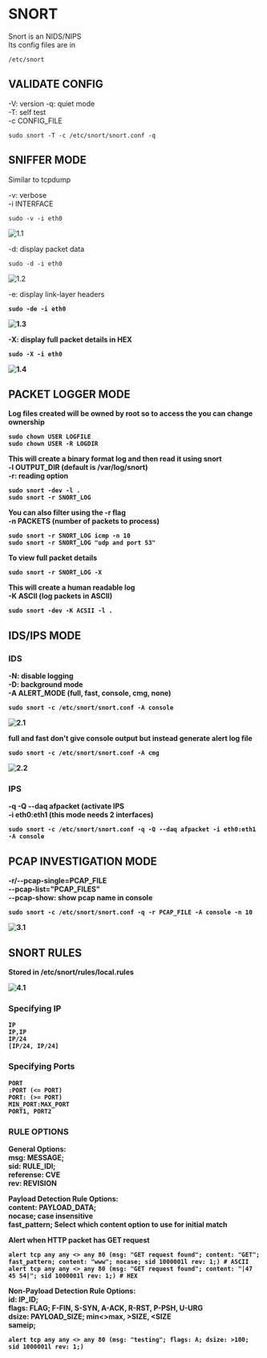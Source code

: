 # SNORT

Snort is an NIDS/NIPS<br>
Its config files are in 
```
/etc/snort
```

## VALIDATE CONFIG

-V: version
-q: quiet mode<br>
-T: self test<br>
-c CONFIG_FILE<br>
```
sudo snort -T -c /etc/snort/snort.conf -q
```

## SNIFFER MODE

Similar to tcpdump

-v: verbose<br>
-i INTERFACE
```
sudo -v -i eth0
```

![1.1](./imgs/1.1.png)

-d: display packet data<br>
```
sudo -d -i eth0
```

![1.2](./imgs/1.2.png)

-e: display link-layer headers<b>
```
sudo -de -i eth0
```

![1.3](./imgs/1.3.png)

-X: display full packet details in HEX<br>
```
sudo -X -i eth0
```

![1.4](./imgs/1.4.png)


## PACKET LOGGER MODE

Log files created will be owned by root so to access the you can change ownership<br>
```
sudo chown USER LOGFILE
sudo chown USER -R LOGDIR
```

This will create a binary format log and then read it using snort<br>
-l OUTPUT_DIR (default is /var/log/snort)<br>
-r: reading option<br>
```
sudo snort -dev -l .
sudo snort -r SNORT_LOG
```

You can also filter using the -r flag<br>
-n PACKETS (number of packets to process)
```
sudo snort -r SNORT_LOG icmp -n 10
sudo snort -r SNORT_LOG "udp and port 53"
```

To view full packet details<br>
```
sudo snort -r SNORT_LOG -X
```

This will create a human readable log<br>
-K ASCII (log packets in ASCII)<br>
```
sudo snort -dev -K ACSII -l .
```

## IDS/IPS MODE

### IDS

-N: disable logging<br>
-D: background mode<br>
-A ALERT_MODE (full, fast, console, cmg, none)<br>
```
sudo snort -c /etc/snort/snort.conf -A console
```

![2.1](./imgs/2.1.png)

full and fast don't give console output but instead generate alert log file

```
sudo snort -c /etc/snort/snort.conf -A cmg
```

![2.2](./imgs/2.2.png)

### IPS

-q -Q --daq afpacket (activate IPS<br>
-i eth0:eth1 (this mode needs 2 interfaces)<br>
```
sudo snort -c /etc/snort/snort.conf -q -Q --daq afpacket -i eth0:eth1 -A console
```

## PCAP INVESTIGATION MODE

-r/--pcap-single=PCAP_FILE<br>
--pcap-list="PCAP_FILES"<br>
--pcap-show: show pcap name in console
```
sudo snort -c /etc/snort/snort.conf -q -r PCAP_FILE -A console -n 10
```

![3.1](./imgs/3.1.png)

## SNORT RULES

Stored in /etc/snort/rules/local.rules

![4.1](./imgs/4.1.png)

### Specifying IP
```
IP
IP,IP
IP/24
[IP/24, IP/24]
```

### Specifying Ports
```
PORT
:PORT (<= PORT)
PORT: (>= PORT)
MIN_PORT:MAX_PORT
PORT1, PORT2
```

### RULE OPTIONS

General Options:<br>
msg: MESSAGE;<br>
sid: RULE_IDl;<br>
referense: CVE<br>
rev: REVISION<br>

Payload Detection Rule Options:<br>
content: PAYLOAD_DATA;<br>
nocase; case insensitive<br>
fast_pattern; Select which content option to use for initial match<br>

Alert when HTTP packet has GET request
```
alert tcp any any <> any 80 (msg: "GET request found"; content: "GET"; fast_pattern; content: "www"; nocase; sid 1000001l rev: 1;) # ASCII
alert tcp any any <> any 80 (msg: "GET request found"; content: "|47 45 54|"; sid 1000001l rev: 1;) # HEX
```

Non-Payload Detection Rule Options:<br>
id: IP_ID;<br>
flags: FLAG; F-FIN, S-SYN, A-ACK, R-RST, P-PSH, U-URG<br>
dsize: PAYLOAD_SIZE; min<>max, >SIZE, \<SIZE <br>
sameip;<br>

```
alert tcp any any <> any 80 (msg: "testing"; flags: A; dsize: >100; sid 1000001l rev: 1;)
```